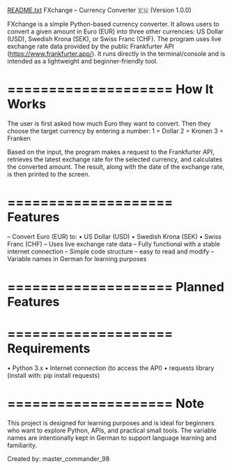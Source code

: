 [ README.txt](https://github.com/user-attachments/files/21638334/README.txt)
FXchange – Currency Converter 🇪🇺 (Version 1.0.0)

FXchange is a simple Python-based currency converter. It allows users to convert a given amount in Euro (EUR) into three other currencies: US Dollar (USD), Swedish Krona (SEK), or Swiss Franc (CHF). The program uses live exchange rate data provided by the public Frankfurter API (https://www.frankfurter.app/). It runs directly in the terminal/console and is intended as a lightweight and beginner-friendly tool.

====================
How It Works
====================
The user is first asked how much Euro they want to convert. Then they choose the target currency by entering a number:
1 = Dollar
2 = Kronen
3 = Franken

Based on the input, the program makes a request to the Frankfurter API, retrieves the latest exchange rate for the selected currency, and calculates the converted amount. The result, along with the date of the exchange rate, is then printed to the screen.

====================
Features
====================
– Convert Euro (EUR) to:
   • US Dollar (USD)
   • Swedish Krona (SEK)
   • Swiss Franc (CHF)
– Uses live exchange rate data
– Fully functional with a stable internet connection
– Simple code structure – easy to read and modify
– Variable names in German for learning purposes

====================
Planned Features
====================





====================
Requirements
====================
• Python 3.x
• Internet connection (to access the API)
• requests library (install with: pip install requests)

====================
Note
====================
This project is designed for learning purposes and is ideal for beginners who want to explore Python, APIs, and practical small tools. The variable names are intentionally kept in German to support language learning and familiarity.

Created by: master_commander_98
